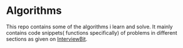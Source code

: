 # Algorithms
This repo contains some of the algorithms i learn and solve. It mainly contains code snippets( functions specifically) of problems in different sections as given on <a href="http://interviewbit.com">InterviewBit</a>.

